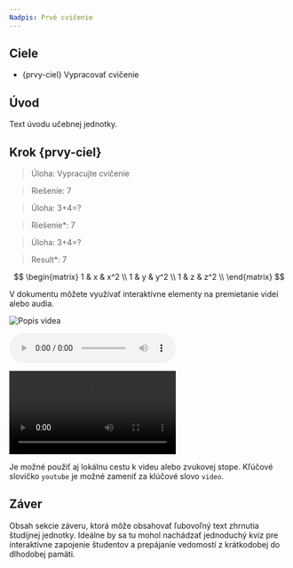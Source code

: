 ```yaml
---
Nadpis: Prvé cvičenie
---
```


## Ciele

- {prvy-ciel} Vypracovať cvičenie

## Úvod

Text úvodu učebnej jednotky.

## Krok {prvy-ciel}

> Úloha:
> Vypracujte cvičenie

> Riešenie:
> 7

> Úloha:
> 3+4=?

> Riešenie*:
> 7

> Úloha:
> 3+4=?

> Result*:
> 7

$$
\begin{matrix}
1 & x & x^2 \\
1 & y & y^2 \\
1 & z & z^2 \\
\end{matrix}
$$

V dokumentu môžete využívať interaktívne elementy na premietanie videí alebo audia.

![Popis videa](youtube:52El0EUI6D0 "Popis, ktorý sa objaví pod videom")

![Popis audia](audio:https://archive.org/download/testmp3testfile/mpthreetest.mp3 "Popis, ktorý sa objaví pod audiom")

![IoT](video:https://magazin.kpi.fei.tuke.sk/resources/2019/11/platforma-blynk/overlayed.mp4)

Je možné použiť aj lokálnu cestu k videu alebo zvukovej stope. Kľúčové slovíčko `youtube` je možné zameniť za klúčové slovo `video`.

## Záver

Obsah sekcie záveru, ktorá môže obsahovať ľubovoľný text zhrnutia študijnej jednotky. Ideálne by sa tu mohol nachádzať jednoduchý kvíz pre interaktívne zapojenie študentov a prepájanie vedomostí z krátkodobej do dlhodobej pamäti.

